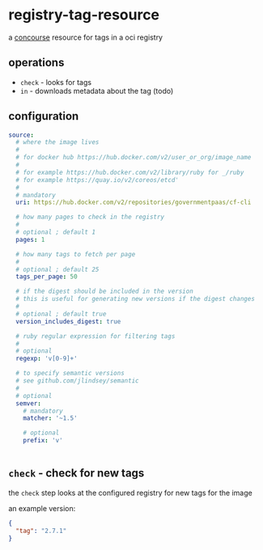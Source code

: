 # registry-tag-resource

a [concourse](https://concourse-ci.org) resource for tags in a oci registry

## operations

* `check` - looks for tags
* `in` - downloads metadata about the tag (todo)

## configuration

```yaml
source:
  # where the image lives
  #
  # for docker hub https://hub.docker.com/v2/user_or_org/image_name
  #
  # for example https://hub.docker.com/v2/library/ruby for _/ruby
  # for example https://quay.io/v2/coreos/etcd'
  #
  # mandatory
  uri: https://hub.docker.com/v2/repositories/governmentpaas/cf-cli

  # how many pages to check in the registry
  #
  # optional ; default 1
  pages: 1

  # how many tags to fetch per page
  #
  # optional ; default 25
  tags_per_page: 50

  # if the digest should be included in the version
  # this is useful for generating new versions if the digest changes
  #
  # optional ; default true
  version_includes_digest: true

  # ruby regular expression for filtering tags
  #
  # optional
  regexp: 'v[0-9]+'

  # to specify semantic versions
  # see github.com/jlindsey/semantic
  #
  # optional
  semver:
    # mandatory
    matcher: '~1.5'

    # optional
    prefix: 'v'
    
```

## `check` - check for new tags

the `check` step looks at the configured registry for new tags for the image

an example version:

```json
{
  "tag": "2.7.1"
}
```
